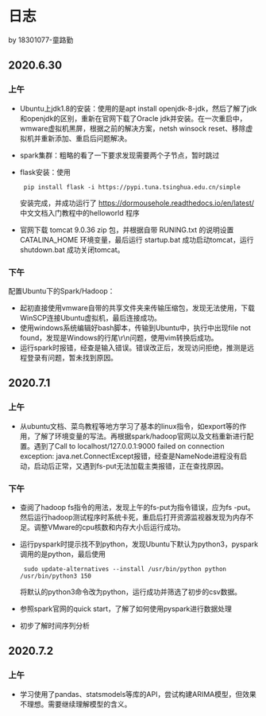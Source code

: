 # 日志

by 18301077-童路勤

## 2020.6.30

### 上午

- Ubuntu上jdk1.8的安装：使用的是apt install openjdk-8-jdk，然后了解了jdk和openjdk的区别，重新在官网下载了Oracle jdk并安装。在一次重启中，wmware虚拟机黑屏，根据之前的解决方案，netsh winsock reset、移除虚拟机并重新添加、重启后问题解决。
- spark集群：粗略的看了一下要求发现需要两个子节点，暂时跳过
- flask安装：使用
   
       pip install flask -i https://pypi.tuna.tsinghua.edu.cn/simple 
    
    安装完成，并成功运行了 https://dormousehole.readthedocs.io/en/latest/ 中文文档入门教程中的helloworld 程序
- 官网下载 tomcat 9.0.36 zip 包，并根据自带 RUNING.txt 的说明设置 CATALINA_HOME 环境变量，最后运行 startup.bat 成功启动tomcat，运行 shutdown.bat 成功关闭tomcat。

### 下午

配置Ubuntu下的Spark/Hadoop：

- 起初直接使用vmware自带的共享文件夹来传输压缩包，发现无法使用，下载WinSCP连接Ubuntu虚拟机，最后连接成功。
- 使用windows系统编辑好bash脚本，传输到Ubuntu中，执行中出现file not found，发现是Windows的行尾\r\n问题，使用vim转换后成功。
- 运行spark时报错，经查是输入错误。错误改正后，发现访问拒绝，推测是远程登录有问题，暂未找到原因。

## 2020.7.1

### 上午

- 从ubuntu文档、菜鸟教程等地方学习了基本的linux指令，如export等的作用，了解了环境变量的写法。再根据spark/hadoop官网以及文档重新进行配置。遇到了Call to localhost/127.0.0.1:9000 failed on connection exception: java.net.ConnectExcept报错，经查是NameNode进程没有启动，启动后正常，又遇到fs-put无法加载主类报错，正在查找原因。

### 下午

- 查阅了hadoop fs指令的用法，发现上午的fs-put为指令错误，应为fs -put。然后运行hadoop测试程序时系统卡死，重启后打开资源监视器发现为内存不足。调整VMware的cpu核数和内存大小后运行成功。
- 运行pyspark时提示找不到python，发现Ubuntu下默认为python3，pyspark调用的是python，最后使用

       sudo update-alternatives --install /usr/bin/python python /usr/bin/python3 150

   将默认的python3命令改为python，运行成功并筛选了初步的csv数据。
- 参照spark官网的quick start，了解了如何使用pyspark进行数据处理
- 初步了解时间序列分析

## 2020.7.2

### 上午

- 学习使用了pandas、statsmodels等库的API，尝试构建ARIMA模型，但效果不理想。需要继续理解模型的含义。